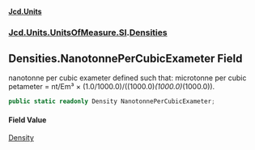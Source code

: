 #### [Jcd.Units](index.md 'index')
### [Jcd.Units.UnitsOfMeasure.SI](Jcd.Units.UnitsOfMeasure.SI.md 'Jcd.Units.UnitsOfMeasure.SI').[Densities](Densities.md 'Jcd.Units.UnitsOfMeasure.SI.Densities')

## Densities.NanotonnePerCubicExameter Field

nanotonne per cubic exameter defined such that: microtonne per cubic petameter = nt/Em³ × (1.0/1000.0)/((1000.0)*(1000.0)*(1000.0)).

```csharp
public static readonly Density NanotonnePerCubicExameter;
```

#### Field Value
[Density](Density.md 'Jcd.Units.UnitTypes.Density')
